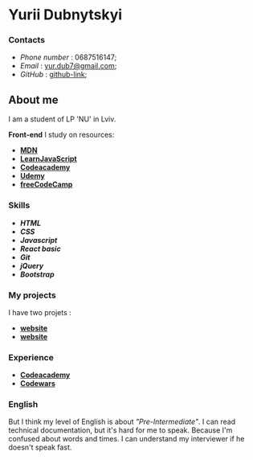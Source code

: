 # Yurii Dubnytskyi
### Contacts
* *Phone number* : 0687516147;
* *Email* : yur.dub7@gmail.com;
* *GitHub* : [github-link](https://github.com/YuriiDubnytskyi);

## About me
I am a student of LP 'NU' in Lviv. 

**Front-end** I study on resources:
* **[MDN](https://developer.mozilla.org/ru/)**
* **[LearnJavaScript](https://learn.javascript.ru/)**
* **[Codeacademy](https://www.codecademy.com)**
* **[Udemy](https://www.udemy.com)**
* **[freeCodeCamp](https://www.freecodecamp.org)**

### Skills
* ***HTML***
* ***CSS***
* ***Javascript***
* ***React basic***
* ***Git***
* ***jQuery***
* ***Bootstrap***

### My projects
I have two projets :
* **[website](https://englishword.yurdub.now.sh/)**
* **[website](https://studying.yurdub.now.sh/)**

### Experience
* **[Codeacademy](https://www.codecademy.com/profiles/yura77)**
* **[Codewars](https://www.codewars.com/users/YuriiDubnytskyi)**

### English
But I think my level of English is about *"Pre-Intermediate"*.
I can read technical documentation, but it's hard for me to speak. Because I'm confused about words and times.
I can understand my interviewer if he doesn't speak fast.
